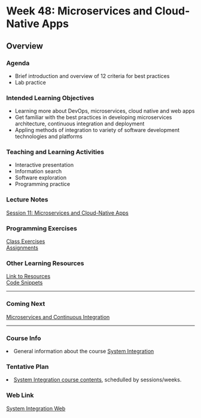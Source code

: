 # Week 48: Microservices and Cloud-Native Apps
<h2>Overview</h2>
<h3>Agenda</h3>
<ul>
  <li>Brief introduction and overview of 12 criteria for best practices</li>
  <li>Lab practice</li>
</ul>

<h3>Intended Learning Objectives</h3>
<ul>
	<li>Learning more about DevOps, microservices, cloud native and web apps</li>
	<li>Get familiar with the best practices in developing microservices architecture, continuous integration and deployment</li>
  	<li>Appling methods of integration to variety of software development technologies and platforms</li>
</ul>

<h3>Teaching and Learning Activities</h3>
<ul>
	<li>Interactive presentation</li>
	<li>Information search</li>	
	<li>Software exploration</li>
  <li>Programming practice</li>
</ul>
 
<h3>Lecture Notes</h3>
<a href="https://cphbusiness.mrooms.net/pluginfile.php/300529/mod_resource/content/1/Session12FactorApps.pdf">Session 11: Microservices and Cloud-Native Apps</a>
  
<h3>Programming Exercises</h3>
<a href="https://github.com/datsoftlyngby/soft2019fall-si/tree/master/docs/Sessions/Week48/Class%20Exercises.md/">Class Exercises</a><br>
<a href="https://github.com/datsoftlyngby/soft2019fall-si/tree/master/docs/Sessions/Week48/Assignments.md/">Assignments</a> 
	
<h3>Other Learning Resources</h3>
<a href="https://github.com/datsoftlyngby/soft2019fall-si/tree/master/docs/Sessions/Week48/Resources.md/">Link to Resources</a><br>
<a href="https://github.com/datsoftlyngby/soft2019fall-si/tree/master/code">Code Snippets</a>

<hr>
<h3>Coming Next</h3>
<a href="https://datsoftlyngby.github.io/soft2019fall-si/Sessions/Week49/">Microservices and Continuous Integration</a>
<hr>
<h3>Course Info</h3>
<li>General information about the course <a href="https://datsoftlyngby.github.io/soft2019fall/SI/course-info.html">System Integration</a></li>
<h3>Tentative Plan</h3>
<li><a href="https://datsoftlyngby.github.io/soft2019fall/SI/tentative-plan.html">System Integration course contents</a>, schedulled by sessions/weeks.</li>
<h3>Web Link</h3>
<a href="https://datsoftlyngby.github.io/soft2019fall-si">System Integration Web</a>

